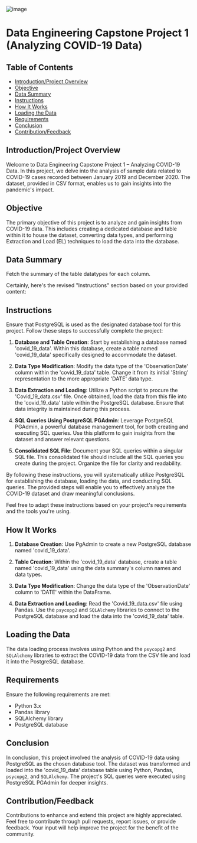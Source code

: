 
![image](https://github.com/FunmiOkpodudu/Capstone-Project-Analyzing_Covid_19-Dataset/assets/134555960/339fda48-5dde-464f-a335-8a371056cdaa)










# Data Engineering Capstone Project 1 (Analyzing COVID-19 Data)

## Table of Contents
- [Introduction/Project Overview](#introductionproject-overview)
- [Objective](#objective)
- [Data Summary](#data-summary)
- [Instructions](#instructions)
- [How It Works](#how-it-works)
- [Loading the Data](#loading-the-data)
- [Requirements](#requirements)
- [Conclusion](#conclusion)
- [Contribution/Feedback](#contributionfeedback)

## Introduction/Project Overview
Welcome to Data Engineering Capstone Project 1 – Analyzing COVID-19 Data. In this project, we delve into the analysis of sample data related to COVID-19 cases recorded between January 2019 and December 2020. The dataset, provided in CSV format, enables us to gain insights into the pandemic's impact.

## Objective
The primary objective of this project is to analyze and gain insights from COVID-19 data. This includes creating a dedicated database and table within it to house the dataset, converting data types, and performing Extraction and Load (EL) techniques to load the data into the database.

## Data Summary
Fetch the summary of the table datatypes for each column.

Certainly, here's the revised "Instructions" section based on your provided content:

## Instructions
Ensure that PostgreSQL is used as the designated database tool for this project. Follow these steps to successfully complete the project:

1. **Database and Table Creation**: Start by establishing a database named 'covid_19_data'. Within this database, create a table named 'covid_19_data' specifically designed to accommodate the dataset.

2. **Data Type Modification**: Modify the data type of the 'ObservationDate' column within the 'covid_19_data' table. Change it from its initial 'String' representation to the more appropriate 'DATE' data type.

3. **Data Extraction and Loading**: Utilize a Python script to procure the 'Covid_19_data.csv' file. Once obtained, load the data from this file into the 'covid_19_data' table within the PostgreSQL database. Ensure that data integrity is maintained during this process.

4. **SQL Queries Using PostgreSQL PGAdmin**: Leverage PostgreSQL PGAdmin, a powerful database management tool, for both creating and executing SQL queries. Use this platform to gain insights from the dataset and answer relevant questions.

5. **Consolidated SQL File**: Document your SQL queries within a singular SQL file. This consolidated file should include all the SQL queries you create during the project. Organize the file for clarity and readability.

By following these instructions, you will systematically utilize PostgreSQL for establishing the database, loading the data, and conducting SQL queries. The provided steps will enable you to effectively analyze the COVID-19 dataset and draw meaningful conclusions.

Feel free to adapt these instructions based on your project's requirements and the tools you're using.

## How It Works
1. **Database Creation**: Use PgAdmin to create a new PostgreSQL database named 'covid_19_data'.

2. **Table Creation**: Within the 'covid_19_data' database, create a table named 'covid_19_data' using the data summary's column names and data types.

3. **Data Type Modification**: Change the data type of the 'ObservationDate' column to 'DATE' within the DataFrame.

4. **Data Extraction and Loading**: Read the 'Covid_19_data.csv' file using Pandas. Use the `psycopg2` and `SQLAlchemy` libraries to connect to the PostgreSQL database and load the data into the 'covid_19_data' table.

## Loading the Data
The data loading process involves using Python and the `psycopg2` and `SQLAlchemy` libraries to extract the COVID-19 data from the CSV file and load it into the PostgreSQL database.

## Requirements
Ensure the following requirements are met:
- Python 3.x
- Pandas library
- SQLAlchemy library
- PostgreSQL database

## Conclusion
In conclusion, this project involved the analysis of COVID-19 data using PostgreSQL as the chosen database tool. The dataset was transformed and loaded into the 'covid_19_data' database table using Python, Pandas, `psycopg2`, and `SQLAlchemy`. The project's SQL queries were executed using PostgreSQL PGAdmin for deeper insights.

## Contribution/Feedback
Contributions to enhance and extend this project are highly appreciated. Feel free to contribute through pull requests, report issues, or provide feedback. Your input will help improve the project for the benefit of the community.
